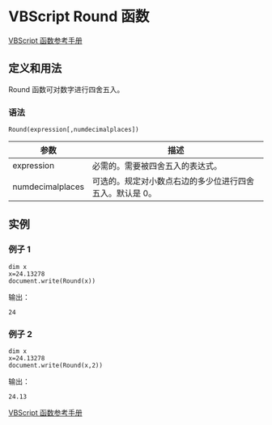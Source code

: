 # VBScript Round 函数

[VBScript 函数参考手册](/vbscript/vbscript_ref_functions.asp "VBScript 函数")

## 定义和用法

Round 函数可对数字进行四舍五入。

### 语法

```
Round(expression[,numdecimalplaces])
```

| 参数 | 描述 |
| --- | --- |
| expression | 必需的。需要被四舍五入的表达式。 |
| numdecimalplaces | 可选的。规定对小数点右边的多少位进行四舍五入。默认是 0。 |

## 实例

### 例子 1

```
dim x
x=24.13278
document.write(Round(x))
```

输出：

```
24
```

### 例子 2

```
dim x
x=24.13278
document.write(Round(x,2))
```

输出：

```
24.13
```

[VBScript 函数参考手册](/vbscript/vbscript_ref_functions.asp "VBScript 函数")

